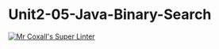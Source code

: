 # Unit2-05-Java-Binary-Search
[![Mr Coxall's Super Linter](https://github.com/ICS4U-Programming-JackT/Unit2-05-Java-Binary-Search/workflows/Mr%20Coxall's%20Super%20Linter/badge.svg)](https://github.com/ICS4U-Programming-JackT/Unit2-05-Java-Binary-Search/actions/)
